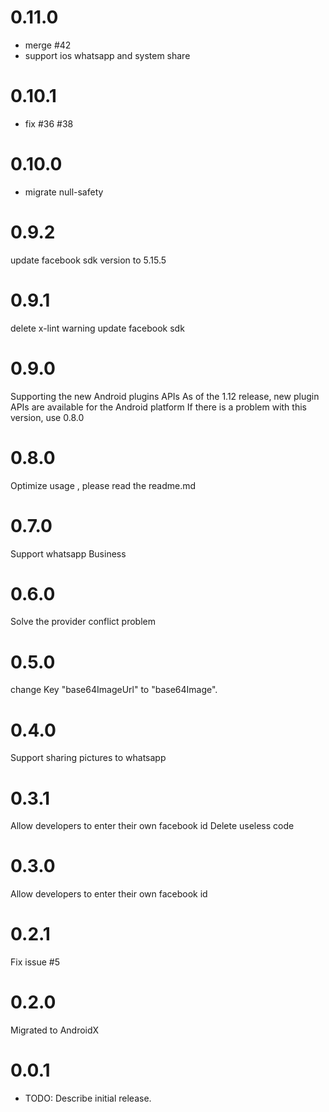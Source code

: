 # 0.11.0
- merge #42
- support ios whatsapp and system share
# 0.10.1
- fix #36 #38

# 0.10.0
- migrate null-safety

# 0.9.2
update facebook sdk version to 5.15.5

# 0.9.1
delete x-lint warning
update facebook sdk

# 0.9.0
Supporting the new Android plugins APIs
As of the 1.12 release, new plugin APIs are available for the Android platform
If there is a problem with this version, use 0.8.0

# 0.8.0
Optimize usage , please read the readme.md

# 0.7.0
Support whatsapp Business

# 0.6.0
Solve the provider conflict problem

# 0.5.0
change Key "base64ImageUrl" to "base64Image".

# 0.4.0
Support sharing pictures to whatsapp

# 0.3.1
Allow developers to enter their own facebook id
Delete useless code

# 0.3.0
Allow developers to enter their own facebook id

# 0.2.1

Fix issue #5

# 0.2.0

Migrated to AndroidX

# 0.0.1

* TODO: Describe initial release.
